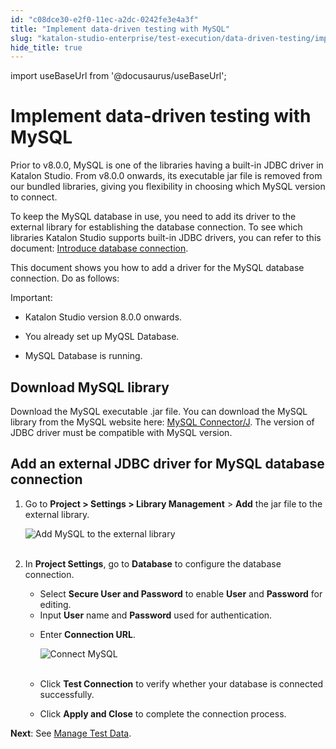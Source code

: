 ```yaml
---
id: "c08dce30-e2f0-11ec-a2dc-0242fe3e4a3f"
title: "Implement data-driven testing with MySQL"
slug: "katalon-studio-enterprise/test-execution/data-driven-testing/implement-data-driven-testing-with-mysql"
hide_title: true
---
```

import useBaseUrl from '@docusaurus/useBaseUrl';


# <a id="id" class="anchor_top_offset"/><a id="ariaid-title1" class="anchor_top_offset"/>Implement data-driven testing with MySQL

<p xmlns="http://www.w3.org/1999/xhtml" className="p">Prior to v8.0.0, MySQL is one of the libraries having a built-in   JDBC driver in Katalon Studio. From v8.0.0 onwards, its executable   jar file is removed from our bundled libraries, giving you   flexibility in choosing which MySQL version to connect.</p> 
<p xmlns="http://www.w3.org/1999/xhtml" className="p">To keep the MySQL database in use, you need to add its driver to   the external library for establishing the database connection. To   see which libraries Katalon Studio supports built-in JDBC drivers,   you can refer to this document: <a className="xref" href="/docs/katalon-studio-enterprise/test-execution/data-driven-testing/set-up-database-connection-for-data-driven-testing#id_1">Introduce     database connection</a>.</p> 
<p xmlns="http://www.w3.org/1999/xhtml" className="p">This document shows you how to add a driver for the MySQL   database connection. Do as follows:</p> 
<div xmlns="http://www.w3.org/1999/xhtml" className="note important note_important"><span className="note__title">Important:</span> 
  <div className="p"> <ul className="ul"><li className="li"><p className="p">Katalon Studio version 8.0.0 onwards. </p></li><li className="li"><p className="p">You
          already set up MyQSL Database.</p></li><li className="li"><p className="p">MySQL Database is running.</p></li></ul></div>
</div>
    

## <a id="id_1" class="anchor_top_offset"/>Download MySQL library

    
      
<p xmlns="http://www.w3.org/1999/xhtml" className="p">Download the MySQL executable .jar file. You can download the   MySQL library from the MySQL website here: <a className="xref j-external-link" href="https://dev.mysql.com/downloads/connector/j/" target="_blank">MySQL     Connector/J</a>. The version of JDBC driver must be compatible with   MySQL version.</p> 
    
  
    

## <a id="id_2" class="anchor_top_offset"/>Add an external JDBC driver for MySQL database connection

    
      
<ol xmlns="http://www.w3.org/1999/xhtml" className="ol">   <li className="li">     <p className="p">Go to <strong className="ph b">Project &gt; Settings &gt; Library         Management</strong> &gt; <strong className="ph b">Add</strong> the jar file to the       external library.</p>     <p className="p">       <img className="image" src={useBaseUrl("https://github.com/katalon-studio/docs-images/raw/master/katalon-studio/how-to-guides/configure_mysql/KS-MYSQL-Add-MySQL-library.png")} alt="Add MySQL to the external library" /><br /><br />     </p>   </li>   <li className="li">     <p className="p">In <strong className="ph b">Project Settings</strong>, go to       <strong className="ph b">Database</strong> to configure the database connection.</p>     <ul className="ul">       <li className="li">Select <strong className="ph b">Secure User and Password</strong> to enable         <strong className="ph b">User</strong> and <strong className="ph b">Password</strong> for         editing.</li>       <li className="li">Input <strong className="ph b">User</strong> name and <strong className="ph b">Password</strong>         used for authentication.</li>       <li className="li">         <p className="p">Enter <strong className="ph b">Connection URL</strong>.</p>         <p className="p">           <img className="image" src={useBaseUrl("https://github.com/katalon-studio/docs-images/raw/master/katalon-studio/how-to-guides/configure_mysql/KS-MYSQL-Connect-MySQL.png")} alt="Connect MySQL" /><br /><br />         </p>       </li>       <li className="li">         <p className="p">Click <strong className="ph b">Test Connection</strong> to verify whether your           database is connected successfully.</p>       </li>       <li className="li">Click <strong className="ph b">Apply and Close</strong> to complete the         connection process.</li>     </ul>   </li> </ol> 
      
<p xmlns="http://www.w3.org/1999/xhtml" className="p">   <strong className="ph b">Next</strong>: See <a className="xref" href="/docs/katalon-studio-enterprise/test-execution/data-driven-testing/manage-test-data#id_4">Manage     Test Data</a>.</p> 
    
  
